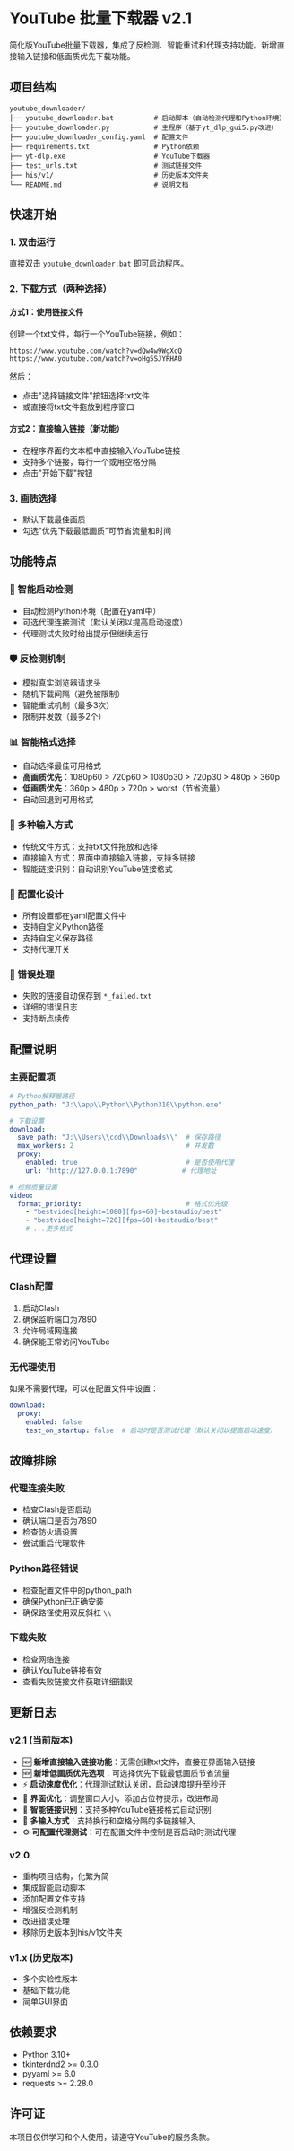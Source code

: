 # YouTube 批量下载器 v2.1

简化版YouTube批量下载器，集成了反检测、智能重试和代理支持功能。新增直接输入链接和低画质优先下载功能。

## 项目结构

```
youtube_downloader/
├── youtube_downloader.bat          # 启动脚本（自动检测代理和Python环境）
├── youtube_downloader.py           # 主程序（基于yt_dlp_gui5.py改进）
├── youtube_downloader_config.yaml  # 配置文件
├── requirements.txt                # Python依赖
├── yt-dlp.exe                      # YouTube下载器
├── test_urls.txt                   # 测试链接文件
├── his/v1/                         # 历史版本文件夹
└── README.md                       # 说明文档
```

## 快速开始

### 1. 双击运行
直接双击 `youtube_downloader.bat` 即可启动程序。

### 2. 下载方式（两种选择）

#### 方式1：使用链接文件
创建一个txt文件，每行一个YouTube链接，例如：
```
https://www.youtube.com/watch?v=dQw4w9WgXcQ
https://www.youtube.com/watch?v=oHg5SJYRHA0
```
然后：
- 点击"选择链接文件"按钮选择txt文件
- 或直接将txt文件拖放到程序窗口

#### 方式2：直接输入链接（新功能）
- 在程序界面的文本框中直接输入YouTube链接
- 支持多个链接，每行一个或用空格分隔
- 点击"开始下载"按钮

### 3. 画质选择
- 默认下载最佳画质
- 勾选"优先下载最低画质"可节省流量和时间

## 功能特点

### 🚀 智能启动检测
- 自动检测Python环境（配置在yaml中）
- 可选代理连接测试（默认关闭以提高启动速度）
- 代理测试失败时给出提示但继续运行

### 🛡️ 反检测机制
- 模拟真实浏览器请求头
- 随机下载间隔（避免被限制）
- 智能重试机制（最多3次）
- 限制并发数（最多2个）

### 📊 智能格式选择
- 自动选择最佳可用格式
- **高画质优先**：1080p60 > 720p60 > 1080p30 > 720p30 > 480p > 360p
- **低画质优先**：360p > 480p > 720p > worst（节省流量）
- 自动回退到可用格式

### 📝 多种输入方式
- 传统文件方式：支持txt文件拖放和选择
- 直接输入方式：界面中直接输入链接，支持多链接
- 智能链接识别：自动识别YouTube链接格式

### 🔧 配置化设计
- 所有设置都在yaml配置文件中
- 支持自定义Python路径
- 支持自定义保存路径
- 支持代理开关

### 💾 错误处理
- 失败的链接自动保存到 `*_failed.txt`
- 详细的错误日志
- 支持断点续传

## 配置说明

### 主要配置项
```yaml
# Python解释器路径
python_path: "J:\\app\\Python\\Python310\\python.exe"

# 下载设置
download:
  save_path: "J:\\Users\\ccd\\Downloads\\"  # 保存路径
  max_workers: 2                            # 并发数
  proxy:
    enabled: true                           # 是否使用代理
    url: "http://127.0.0.1:7890"           # 代理地址

# 视频质量设置
video:
  format_priority:                          # 格式优先级
    - "bestvideo[height=1080][fps=60]+bestaudio/best"
    - "bestvideo[height=720][fps=60]+bestaudio/best"
    # ...更多格式
```

## 代理设置

### Clash配置
1. 启动Clash
2. 确保监听端口为7890
3. 允许局域网连接
4. 确保能正常访问YouTube

### 无代理使用
如果不需要代理，可以在配置文件中设置：
```yaml
download:
  proxy:
    enabled: false
    test_on_startup: false  # 启动时是否测试代理（默认关闭以提高启动速度）
```

## 故障排除

### 代理连接失败
- 检查Clash是否启动
- 确认端口是否为7890
- 检查防火墙设置
- 尝试重启代理软件

### Python路径错误
- 检查配置文件中的python_path
- 确保Python已正确安装
- 确保路径使用双反斜杠 `\\`

### 下载失败
- 检查网络连接
- 确认YouTube链接有效
- 查看失败链接文件获取详细错误

## 更新日志

### v2.1 (当前版本)
- 🆕 **新增直接输入链接功能**：无需创建txt文件，直接在界面输入链接
- 🆕 **新增低画质优先选项**：可选择优先下载最低画质节省流量
- ⚡ **启动速度优化**：代理测试默认关闭，启动速度提升至秒开
- 🎨 **界面优化**：调整窗口大小，添加占位符提示，改进布局
- 🔧 **智能链接识别**：支持多种YouTube链接格式自动识别
- 📝 **多输入方式**：支持换行和空格分隔的多链接输入
- ⚙️ **可配置代理测试**：可在配置文件中控制是否启动时测试代理

### v2.0
- 重构项目结构，化繁为简
- 集成智能启动脚本
- 添加配置文件支持
- 增强反检测机制
- 改进错误处理
- 移除历史版本到his/v1文件夹

### v1.x (历史版本)
- 多个实验性版本
- 基础下载功能
- 简单GUI界面

## 依赖要求

- Python 3.10+
- tkinterdnd2 >= 0.3.0
- pyyaml >= 6.0
- requests >= 2.28.0

## 许可证

本项目仅供学习和个人使用，请遵守YouTube的服务条款。
